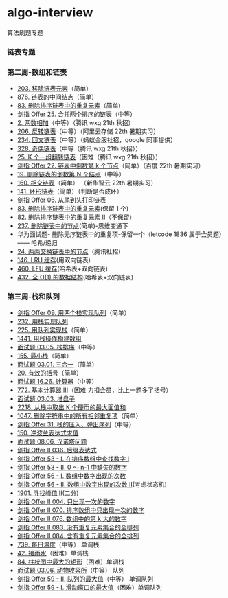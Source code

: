 # algo-interview

算法刷题专题

### 链表专题

### 第二周-数组和链表

- [203. 移除链表元素](https://leetcode-cn.com/problems/remove-linked-list-elements/)（简单）
- [876. 链表的中间结点](https://leetcode-cn.com/problems/middle-of-the-linked-list/)（简单）
- [83. 删除排序链表中的重复元素](https://leetcode-cn.com/problems/remove-duplicates-from-sorted-list/)（简单）
- [剑指 Offer 25. 合并两个排序的链表](https://leetcode-cn.com/problems/he-bing-liang-ge-pai-xu-de-lian-biao-lcof/)（中等）
- [2. 两数相加](https://leetcode-cn.com/problems/add-two-numbers/)（中等）（腾讯 wxg 21th 秋招）
- [206. 反转链表](https://leetcode-cn.com/problems/reverse-linked-list/)（中等）（阿里云存储 22th 暑期实习）
- [234. 回文链表](https://leetcode-cn.com/problems/palindrome-linked-list/)（中等）（蚂蚁金服社招，google 同事提供）
- [328. 奇偶链表](https://leetcode-cn.com/problems/odd-even-linked-list/)（中等（腾讯 wxg 21th 秋招））
- [25. K 个一组翻转链表](https://leetcode-cn.com/problems/reverse-nodes-in-k-group/)（困难（腾讯 wxg 21th 秋招））
- [剑指 Offer 22. 链表中倒数第 k 个节点](https://leetcode-cn.com/problems/lian-biao-zhong-dao-shu-di-kge-jie-dian-lcof/)（简单）（百度 22th 暑期实习）
- [19. 删除链表的倒数第 N 个结点](https://leetcode-cn.com/problems/remove-nth-node-from-end-of-list/)（中等）
- [160. 相交链表](https://leetcode-cn.com/problems/intersection-of-two-linked-lists/)（简单） （新华智云 22th 暑期实习）
- [141. 环形链表](https://leetcode-cn.com/problems/linked-list-cycle/)（简单）（判断是否成环）
- [剑指 Offer 06. 从尾到头打印链表](https://leetcode.cn/problems/cong-wei-dao-tou-da-yin-lian-biao-lcof/)
- [83. 删除排序链表中的重复元素](https://leetcode.cn/problems/remove-duplicates-from-sorted-list/)(保留 1 个)
- [82. 删除排序链表中的重复元素 II](https://leetcode.cn/problems/remove-duplicates-from-sorted-list-ii/)（不保留）
- [237. 删除链表中的节点](https://leetcode.cn/problems/delete-node-in-a-linked-list/)(简单)-思维变通下
- 华为面试题- 删除无序链表中的重复项-保留一个（letcode 1836 属于会员题）—— 哈希/递归
- [24. 两两交换链表中的节点](https://leetcode.cn/problems/swap-nodes-in-pairs/)（腾讯社招）
- [146. LRU 缓存](https://leetcode.cn/problems/lru-cache/)(用双向链表)
- [460. LFU 缓存](https://leetcode.cn/problems/lfu-cache/)(哈希表+双向链表)
- [432. 全 O(1) 的数据结构](https://leetcode.cn/problems/all-oone-data-structure/)(哈希表+双向链表)

### 第三周-栈和队列

- [剑指 Offer 09. 用两个栈实现队列](https://leetcode-cn.com/problems/yong-liang-ge-zhan-shi-xian-dui-lie-lcof/)（简单）
- [232. 用栈实现队列](https://leetcode.cn/problems/implement-queue-using-stacks/)
- [225. 用队列实现栈](https://leetcode-cn.com/problems/implement-stack-using-queues/)（简单）
- [1441. 用栈操作构建数组](https://leetcode.cn/problems/build-an-array-with-stack-operations/)
- [面试题 03.05. 栈排序](https://leetcode-cn.com/problems/sort-of-stacks-lcci/)（中等）
- [155. 最小栈](https://leetcode-cn.com/problems/min-stack/)（简单）
- [面试题 03.01. 三合一](https://leetcode-cn.com/problems/three-in-one-lcci/)（简单）
- [20. 有效的括号](https://leetcode-cn.com/problems/valid-parentheses/)（简单）
- [面试题 16.26. 计算器](https://leetcode-cn.com/problems/calculator-lcci/)（中等）
- [772. 基本计算器 III](https://leetcode-cn.com/problems/basic-calculator-iii/)（困难 力扣会员，比上一题多了括号）
- [面试题 03.03. 堆盘子](https://leetcode.cn/problems/stack-of-plates-lcci/)
- [2218. 从栈中取出 K 个硬币的最大面值和](https://leetcode.cn/problems/maximum-value-of-k-coins-from-piles/)
- [1047. 删除字符串中的所有相邻重复项](https://leetcode-cn.com/problems/remove-all-adjacent-duplicates-in-string/)（简单）
- [剑指 Offer 31. 栈的压入、弹出序列](https://leetcode-cn.com/problems/zhan-de-ya-ru-dan-chu-xu-lie-lcof/)（中等）
- [150. 逆波兰表达式求值](https://leetcode.cn/problems/evaluate-reverse-polish-notation/)
- [面试题 08.06. 汉诺塔问题](https://leetcode.cn/problems/hanota-lcci/)
- [剑指 Offer II 036. 后缀表达式](https://leetcode.cn/problems/8Zf90G/)
- [剑指 Offer 53 - I. 在排序数组中查找数字 I](https://leetcode.cn/problems/zai-pai-xu-shu-zu-zhong-cha-zhao-shu-zi-lcof/)
- [剑指 Offer 53 - II. 0 ～ n-1 中缺失的数字](https://leetcode.cn/problems/que-shi-de-shu-zi-lcof/)
- [剑指 Offer 56 - I. 数组中数字出现的次数](https://leetcode.cn/problems/shu-zu-zhong-shu-zi-chu-xian-de-ci-shu-lcof/submissions/)
- [剑指 Offer 56 - II. 数组中数字出现的次数 II](https://leetcode.cn/problems/shu-zu-zhong-shu-zi-chu-xian-de-ci-shu-ii-lcof/)(考虑状态机)
- [1901. 寻找峰值 II](https://leetcode.cn/problems/find-a-peak-element-ii/)(二分)
- [剑指 Offer II 004. 只出现一次的数字 ](https://leetcode.cn/problems/WGki4K/)
- [剑指 Offer II 070. 排序数组中只出现一次的数字](https://leetcode.cn/problems/skFtm2/)
- [剑指 Offer II 076. 数组中的第 k 大的数字](https://leetcode.cn/problems/xx4gT2/)
- [剑指 Offer II 083. 没有重复元素集合的全排列](https://leetcode.cn/problems/VvJkup/)
- [剑指 Offer II 084. 含有重复元素集合的全排列](https://leetcode.cn/problems/7p8L0Z/)
- [739. 每日温度](https://leetcode-cn.com/problems/daily-temperatures/)（中等） 单调栈
- [42. 接雨水](https://leetcode-cn.com/problems/trapping-rain-water/)（困难）单调栈
- [84. 柱状图中最大的矩形](https://leetcode-cn.com/problems/largest-rectangle-in-histogram/)（困难）单调栈
- [面试题 03.06. 动物收容所](https://leetcode-cn.com/problems/animal-shelter-lcci/)（中等） 队列
- [剑指 Offer 59 - II. 队列的最大值](https://leetcode-cn.com/problems/dui-lie-de-zui-da-zhi-lcof/)（中等） 单调队列
- [剑指 Offer 59 - I. 滑动窗口的最大值](https://leetcode-cn.com/problems/hua-dong-chuang-kou-de-zui-da-zhi-lcof/)（困难）单调队列
